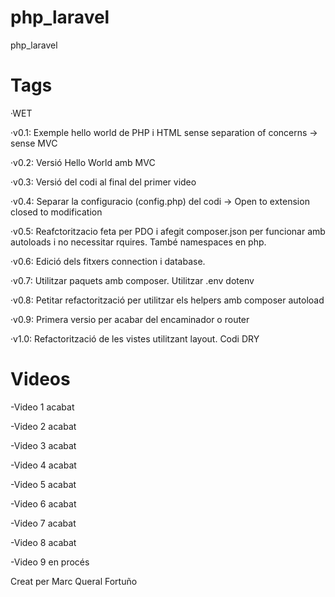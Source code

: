 # php_laravel
php_laravel

# Tags
·WET

·v0.1: Exemple hello world de PHP i HTML sense separation of concerns -> sense MVC

·v0.2: Versió Hello World amb MVC

·v0.3: Versió del codi al final del primer video

·v0.4: Separar la configuracio (config.php) del codi -> Open to extension closed to modification

·v0.5: Reafctoritzacio feta per PDO i afegit composer.json per funcionar amb autoloads i no necessitar rquires. També namespaces en php.

·v0.6: Edició dels fitxers connection i database.

·v0.7: Utilitzar paquets amb composer. Utilitzar .env dotenv

·v0.8: Petitar refactorització per utilitzar els helpers amb composer autoload

·v0.9: Primera versio per acabar del encaminador o router

·v1.0: Refactorització de les vistes utilitzant layout. Codi DRY


# Videos
-Video 1 acabat

-Video 2 acabat

-Video 3 acabat

-Video 4 acabat

-Video 5 acabat

-Video 6 acabat

-Video 7 acabat

-Video 8 acabat

-Video 9 en procés





Creat per Marc Queral Fortuño
